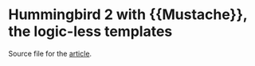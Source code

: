 # Hummingbird 2 with {{Mustache}}, the logic-less templates
Source file for the [article](https://medium.com/@kicsipixel/hummingbird-2-with-mustache-template-0c0412162250).